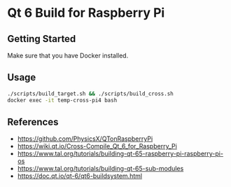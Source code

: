 # Qt 6 Build for Raspberry Pi

## Getting Started

Make sure that you have Docker installed.

## Usage

```bash
./scripts/build_target.sh && ./scripts/build_cross.sh
docker exec -it temp-cross-pi4 bash
```

## References

* https://github.com/PhysicsX/QTonRaspberryPi
* https://wiki.qt.io/Cross-Compile_Qt_6_for_Raspberry_Pi
* https://www.tal.org/tutorials/building-qt-65-raspberry-pi-raspberry-pi-os
* https://www.tal.org/tutorials/building-qt-65-sub-modules
* https://doc.qt.io/qt-6/qt6-buildsystem.html
